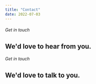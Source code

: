 ```yaml
---
title: "Contact"
date: 2022-07-03
---
```


###### Get in touch

## We'd love to hear from you.

###### Get in touch

## We'd love to talk to you.
